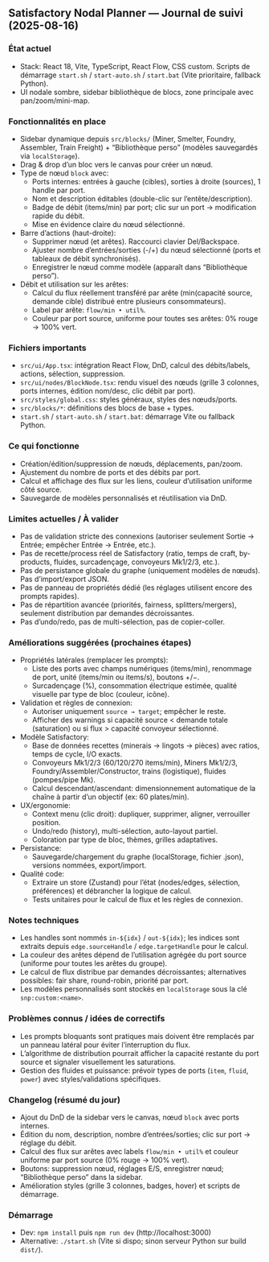 ## Satisfactory Nodal Planner — Journal de suivi (2025-08-16)

### État actuel
- Stack: React 18, Vite, TypeScript, React Flow, CSS custom. Scripts de démarrage `start.sh` / `start-auto.sh` / `start.bat` (Vite prioritaire, fallback Python).
- UI nodale sombre, sidebar bibliothèque de blocs, zone principale avec pan/zoom/mini-map.

### Fonctionnalités en place
- Sidebar dynamique depuis `src/blocks/` (Miner, Smelter, Foundry, Assembler, Train Freight) + “Bibliothèque perso” (modèles sauvegardés via `localStorage`).
- Drag & drop d’un bloc vers le canvas pour créer un nœud.
- Type de nœud `block` avec:
  - Ports internes: entrées à gauche (cibles), sorties à droite (sources), 1 handle par port.
  - Nom et description éditables (double-clic sur l’entête/description).
  - Badge de débit (items/min) par port; clic sur un port → modification rapide du débit.
  - Mise en évidence claire du nœud sélectionné.
- Barre d’actions (haut-droite):
  - Supprimer nœud (et arêtes). Raccourci clavier Del/Backspace.
  - Ajuster nombre d’entrées/sorties (-/+) du nœud sélectionné (ports et tableaux de débit synchronisés).
  - Enregistrer le nœud comme modèle (apparaît dans “Bibliothèque perso”).
- Débit et utilisation sur les arêtes:
  - Calcul du flux réellement transféré par arête (min(capacité source, demande cible) distribué entre plusieurs consommateurs).
  - Label par arête: `flow/min • util%`.
  - Couleur par port source, uniforme pour toutes ses arêtes: 0% rouge → 100% vert.

### Fichiers importants
- `src/ui/App.tsx`: intégration React Flow, DnD, calcul des débits/labels, actions, sélection, suppression.
- `src/ui/nodes/BlockNode.tsx`: rendu visuel des nœuds (grille 3 colonnes, ports internes, édition nom/desc, clic débit par port).
- `src/styles/global.css`: styles généraux, styles des nœuds/ports.
- `src/blocks/*`: définitions des blocs de base + types.
- `start.sh` / `start-auto.sh` / `start.bat`: démarrage Vite ou fallback Python.

### Ce qui fonctionne
- Création/édition/suppression de nœuds, déplacements, pan/zoom.
- Ajustement du nombre de ports et des débits par port.
- Calcul et affichage des flux sur les liens, couleur d’utilisation uniforme côté source.
- Sauvegarde de modèles personnalisés et réutilisation via DnD.

### Limites actuelles / À valider
- Pas de validation stricte des connexions (autoriser seulement Sortie → Entrée; empêcher Entrée → Entrée, etc.).
- Pas de recette/process réel de Satisfactory (ratio, temps de craft, by-products, fluides, surcadençage, convoyeurs Mk1/2/3, etc.).
- Pas de persistance globale du graphe (uniquement modèles de nœuds). Pas d’import/export JSON.
- Pas de panneau de propriétés dédié (les réglages utilisent encore des prompts rapides).
- Pas de répartition avancée (priorités, fairness, splitters/mergers), seulement distribution par demandes décroissantes.
- Pas d’undo/redo, pas de multi-sélection, pas de copier-coller.

### Améliorations suggérées (prochaines étapes)
- Propriétés latérales (remplacer les prompts):
  - Liste des ports avec champs numériques (items/min), renommage de port, unité (items/min ou items/s), boutons +/−.
  - Surcadençage (%), consommation électrique estimée, qualité visuelle par type de bloc (couleur, icône).
- Validation et règles de connexion:
  - Autoriser uniquement `source → target`; empêcher le reste.
  - Afficher des warnings si capacité source < demande totale (saturation) ou si flux > capacité convoyeur sélectionné.
- Modèle Satisfactory:
  - Base de données recettes (minerais → lingots → pièces) avec ratios, temps de cycle, I/O exacts.
  - Convoyeurs Mk1/2/3 (60/120/270 items/min), Miners Mk1/2/3, Foundry/Assembler/Constructor, trains (logistique), fluides (pompes/pipe Mk).
  - Calcul descendant/ascendant: dimensionnement automatique de la chaîne à partir d’un objectif (ex: 60 plates/min).
- UX/ergonomie:
  - Context menu (clic droit): dupliquer, supprimer, aligner, verrouiller position.
  - Undo/redo (history), multi-sélection, auto-layout partiel.
  - Coloration par type de bloc, thèmes, grilles adaptatives.
- Persistance:
  - Sauvegarde/chargement du graphe (localStorage, fichier .json), versions nommées, export/import.
- Qualité code:
  - Extraire un store (Zustand) pour l’état (nodes/edges, sélection, préférences) et débrancher la logique de calcul.
  - Tests unitaires pour le calcul de flux et les règles de connexion.

### Notes techniques
- Les handles sont nommés `in-${idx}` / `out-${idx}`; les indices sont extraits depuis `edge.sourceHandle` / `edge.targetHandle` pour le calcul.
- La couleur des arêtes dépend de l’utilisation agrégée du port source (uniforme pour toutes les arêtes du groupe).
- Le calcul de flux distribue par demandes décroissantes; alternatives possibles: fair share, round-robin, priorité par port.
- Les modèles personnalisés sont stockés en `localStorage` sous la clé `snp:custom:<name>`.

### Problèmes connus / idées de correctifs
- Les prompts bloquants sont pratiques mais doivent être remplacés par un panneau latéral pour éviter l’interruption du flux.
- L’algorithme de distribution pourrait afficher la capacité restante du port source et signaler visuellement les saturations.
- Gestion des fluides et puissance: prévoir types de ports (`item`, `fluid`, `power`) avec styles/validations spécifiques.

### Changelog (résumé du jour)
- Ajout du DnD de la sidebar vers le canvas, nœud `block` avec ports internes.
- Édition du nom, description, nombre d’entrées/sorties; clic sur port → réglage du débit.
- Calcul des flux sur arêtes avec labels `flow/min • util%` et couleur uniforme par port source (0% rouge → 100% vert).
- Boutons: suppression nœud, réglages E/S, enregistrer nœud; “Bibliothèque perso” dans la sidebar.
- Amélioration styles (grille 3 colonnes, badges, hover) et scripts de démarrage.

### Démarrage
- Dev: `npm install` puis `npm run dev` (http://localhost:3000)
- Alternative: `./start.sh` (Vite si dispo; sinon serveur Python sur build `dist/`).


